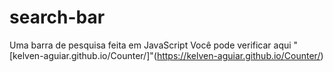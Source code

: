 # search-bar
Uma barra de pesquisa feita em JavaScript
Você pode verificar aqui 
"[kelven-aguiar.github.io/Counter/]"(https://kelven-aguiar.github.io/Counter/)
